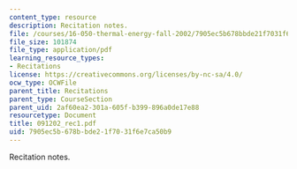 ```yaml
---
content_type: resource
description: Recitation notes.
file: /courses/16-050-thermal-energy-fall-2002/7905ec5b678bbde21f7031f6e7ca50b9_091202_rec1.pdf
file_size: 101874
file_type: application/pdf
learning_resource_types:
- Recitations
license: https://creativecommons.org/licenses/by-nc-sa/4.0/
ocw_type: OCWFile
parent_title: Recitations
parent_type: CourseSection
parent_uid: 2af60ea2-301a-605f-b399-896a0de17e88
resourcetype: Document
title: 091202_rec1.pdf
uid: 7905ec5b-678b-bde2-1f70-31f6e7ca50b9
---
```

Recitation notes.